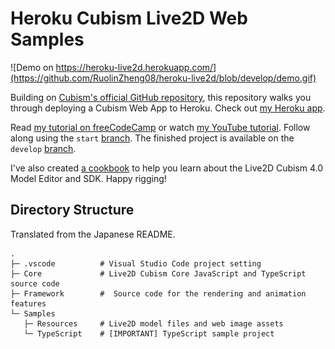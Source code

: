 # Heroku Cubism Live2D Web Samples

![Demo on https://heroku-live2d.herokuapp.com/](https://github.com/RuolinZheng08/heroku-live2d/blob/develop/demo.gif)

Building on [Cubism's official GitHub repository](https://github.com/Live2D/CubismWebSamples), this repository walks you through deploying a Cubism Web App to Heroku. Check out [my Heroku app](https://heroku-live2d.herokuapp.com/).

Read [my tutorial on freeCodeCamp](https://www.freecodecamp.org/news/how-to-deploy-a-live2d-web-app-using-heroku/) or watch [my YouTube tutorial](https://www.youtube.com/watch?v=uH1IczzE_t4). Follow along using the `start` [branch](https://github.com/RuolinZheng08/heroku-live2d/tree/start). The finished project is available on the `develop` [branch](https://github.com/RuolinZheng08/heroku-live2d/tree/develop).

I've also created [a cookbook](ruolinzheng.gitbook.io/live2d-cubism-cookbook/) to help you learn about the Live2D Cubism 4.0 Model Editor and SDK. Happy rigging!

## Directory Structure
Translated from the Japanese README.

```
.
├─ .vscode          # Visual Studio Code project setting
├─ Core             # Live2D Cubism Core JavaScript and TypeScript source code
├─ Framework        #  Source code for the rendering and animation features
└─ Samples
   ├─ Resources     # Live2D model files and web image assets
   └─ TypeScript    # [IMPORTANT] TypeScript sample project
```
